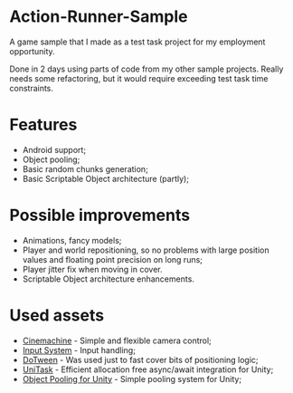 # Action-Runner-Sample
A game sample that I made as a test task project for my employment opportunity. 

Done in 2 days using parts of code from my other sample projects. Really needs some refactoring, but it would require exceeding test task time constraints.

# Features
* Android support;
* Object pooling;
* Basic random chunks generation;
* Basic Scriptable Object architecture (partly);

# Possible improvements
* Animations, fancy models;
* Player and world repositioning, so no problems with large position values and floating point precision on long runs;
* Player jitter fix when moving in cover.
* Scriptable Object architecture enhancements.

# Used assets
* [Cinemachine](https://docs.unity3d.com/Packages/com.unity.cinemachine@2.3/manual/index.html) - Simple and flexible camera control;
* [Input System](https://docs.unity3d.com/Packages/com.unity.inputsystem@1.6/manual/index.html) - Input handling;
* [DoTween](http://dotween.demigiant.com/download.php) - Was used just to fast cover bits of positioning logic;
* [UniTask](https://github.com/Cysharp/UniTask) - Efficient allocation free async/await integration for Unity;
* [Object Pooling for Unity](https://github.com/IntoTheDev/Object-Pooling-for-Unity) - Simple pooling system for Unity;
